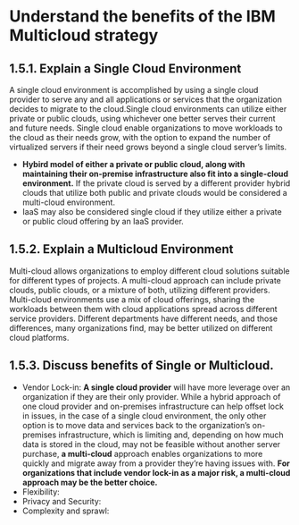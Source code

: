 # Understand the benefits of the IBM Multicloud strategy
## 1.5.1. Explain a Single Cloud Environment
A single cloud environment is accomplished by using a single cloud provider to serve any and all applications or services that the organization decides to migrate to the cloud.Single cloud environments can utilize either private or public clouds, using whichever one better serves their current and future needs. Single cloud enable organizations to move workloads to the cloud as their needs grow, with the option to expand the number of virtualized servers if their need grows beyond a single cloud server’s limits.
- **Hybird model of either a private or public cloud, along with maintaining their on-premise infrastructure also fit into a single-cloud environment.** If  the private cloud is served by a different provider hybrid clouds that utilize both public and private clouds would be considered a multi-cloud environment.
- IaaS may also be considered single cloud if they utilize either a private or public cloud offering by an IaaS provider.

## 1.5.2. Explain a Multicloud Environment
Multi-cloud allows organizations to employ different cloud solutions suitable for different types of projects. A multi-cloud approach can include private clouds, public clouds, or a mixture of both, utilizing different providers. Multi-cloud environments use a mix of cloud offerings, sharing the workloads between them with cloud applications spread across different service providers. Different departments have different needs, and those differences, many organizations find, may be better utilized on different cloud platforms.

## 1.5.3. Discuss benefits of Single or Multicloud.
- Vendor Lock-in: **A single cloud provider** will have more leverage over an organization if they are their only provider. While a hybrid approach of one cloud provider and on-premises infrastructure can help offset lock in issues, in the case of a single cloud environment, the only other option is to move data and services back to the organization’s on-premises infrastructure, which is limiting and, depending on how much data is stored in the cloud, may not be feasible without another server purchase, **a multi-cloud** approach enables organizations to more quickly and migrate away from a provider they’re having issues with. **For organizations that include vendor lock-in as a major risk, a multi-cloud approach may be the better choice.**
- Flexibility: 
- Privacy and Security:
- Complexity and sprawl:
